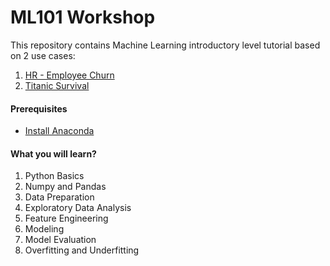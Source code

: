 # ML101 Workshop
This repository contains Machine Learning introductory level tutorial based on 2 use cases:
1. [HR - Employee Churn]()
2. [Titanic Survival]()

#### Prerequisites
- [Install Anaconda](https://docs.anaconda.com/anaconda/install/index.html) 

#### What you will learn?
1. Python Basics
2. Numpy and Pandas
3. Data Preparation
4. Exploratory Data Analysis
5. Feature Engineering
6. Modeling
7. Model Evaluation
8. Overfitting and Underfitting
